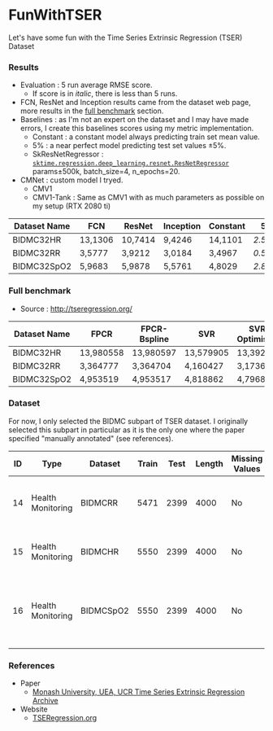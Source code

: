 # FunWithTSER
Let's have some fun with the Time Series Extrinsic Regression (TSER) Dataset

### Results
* Evaluation : 5 run average RMSE score.
  * If score is in *italic*, there is less than 5 runs.
* FCN, ResNet and Inception results came from the dataset web page, more results in the [full benchmark](#full-benchmark) section.
* Baselines : as I'm not an expert on the dataset and I may have made errors, I create this baselines scores using my metric implementation.
  * Constant : a constant model always predicting train set mean value.
  * 5% : a near perfect model predicting test set values ±5%.
  * SkResNetRegressor : [`sktime.regression.deep_learning.resnet.ResNetRegressor`](https://www.sktime.net/en/latest/api_reference/auto_generated/sktime.regression.deep_learning.ResNetRegressor.html) params±500k, batch_size=4, n_epochs=20.
* CMNet : custom model I tryed.
  * CMV1
  * CMV1-Tank : Same as CMV1 with as much parameters as possible on my setup (RTX 2080 ti)

| **Dataset Name** | **FCN**   | **ResNet** | **Inception** | **Constant** | **5%**   | **SkResNetRegressor** | **CMV1** |
| ---------------- | --------- | ---------- | ------------- | ------------ | -------- | --------------------- | -------- |
| BIDMC32HR        | 13,1306   | 10,7414    |  9,4246       | 14,1101      | *2.5800* |                       |          |
| BIDMC32RR        |  3,5777   |  3,9212    |  3,0184       |  3,4967      | *0.5172* |                       |          |
| BIDMC32SpO2      |  5,9683   |  5,9878    |  5,5761       |  4,8029      | *2.8098* |                       |          |

### Full benchmark
* Source : http://tseregression.org/

| **Dataset Name** | **FPCR**  | **FPCR-Bspline** | **SVR**   | **SVR Optimised** | **Random Forest** | **XGBoost** | **1-NN-ED** | **5-NN-ED** | **1-NN-DTWD** | **5-NN-DTWD** | **Rocket** | **FCN**   | **ResNet** | **Inception** |
| ---------------- | --------- | ---------------- | --------- | ----------------- | ----------------- | ----------- | ----------- | ----------- | ------------- | ------------- | ---------- | --------- | ---------- | ------------- |
| BIDMC32HR        | 13,980558 | 13,980597        | 13,579905 | 13,39297          | 15,016468         | 13,963799   | 14,836506   | 14,756088   | 15,29101      | 15,127008     | 13,9443828 | 13,130665 | 10,74142   | 9,424679      |
| BIDMC32RR        | 3,364777  | 3,364704         | 4,160427  | 3,17366           | 4,350314          | 4,367828    | 4,387345    | 4,134685    | 3,529111      | 3,432247      | 4,0929006  | 3,577775  | 3,921214   | 3,018405      |
| BIDMC32SpO2      | 4,953519  | 4,953517         | 4,818862  | 4,796855          | 4,570262          | 4,450805    | 5,530202    | 5,407875    | 5,215027      | 5,123964      | 5,221737   | 5,968337  | 5,987832   | 5,57612       |

### Dataset
For now, I only selected the BIDMC subpart of TSER dataset.
I originally selected this subpart in particular as it is the only one where the paper specified "manually annotated" (see references).

| ID | Type              | Dataset   | Train | Test | Length | Missing Values | Dimension | Description                                             |
| -- | ----------------- | --------- | ----- | ---- | ------ | -------------- | --------- | ------------------------------------------------------- |
| 14 | Health Monitoring | BIDMCRR   | 5471  | 2399 | 4000   | No             | 2         | Predict breathing rate using PPG and ECG                |
| 15 | Health Monitoring | BIDMCHR   | 5550  | 2399 | 4000   | No             | 2         | Predict heart rate using PPG and ECG                    |
| 16 | Health Monitoring | BIDMCSpO2 | 5550  | 2399 | 4000   | No             | 2         | Predict blood oxygen saturation level using PPG and ECG |

### References
* Paper
  * [Monash University, UEA, UCR Time Series Extrinsic Regression Archive](https://arxiv.org/abs/2006.10996)
* Website
  * [TSERegression.org](http://tseregression.org/)
